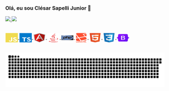 ### Olá, eu sou Clésar Sapelli Junior 👋

<div align="block" sytle="display:flex;">
  <a href="https://github.com/clesarjr">
  <img height="155em" src="https://github-readme-stats.vercel.app/api?username=clesarjr&show_icons=true&theme=dracula&include_all_commits=true&count_private=true"/>
  <img height="155em" src="https://github-readme-stats.vercel.app/api/top-langs/?username=clesarjr&layout=compact&langs_count=7&theme=dracula"/>
</div>
  <br/>
  <div align="center style="display: inline-block; border-top: 40px solid #f55;"><br>
  <img align="center" alt="Clesar-Js" height="30" width="40" src="https://raw.githubusercontent.com/devicons/devicon/master/icons/javascript/javascript-plain.svg">
  <img align="center" alt="Clesar-Js" height="30" width="40" src="https://raw.githubusercontent.com/devicons/devicon/master/icons/typescript/typescript-plain.svg">
  <img align="center" alt="Clesar-Js" height="30" width="40" src="https://raw.githubusercontent.com/devicons/devicon/master/icons/angularjs/angularjs-original.svg">
  <img align="center" alt="Clesar-Js" height="30" width="40" src="https://raw.githubusercontent.com/devicons/devicon/master/icons/java/java-plain.svg">
  <img align="center" alt="Clesar-Js" height="30" width="40" src="https://raw.githubusercontent.com/devicons/devicon/master/icons/php/php-original.svg">                             <img align="center" alt="Clesar-Js" height="30" width="40" src="https://raw.githubusercontent.com/devicons/devicon/master/icons/laravel/laravel-plain-wordmark.svg">  
  <img align="center" alt="Clesar-Js" height="30" width="40" src="https://raw.githubusercontent.com/devicons/devicon/master/icons/html5/html5-original.svg">  
  <img align="center" alt="Clesar-Js" height="30" width="40" src="https://raw.githubusercontent.com/devicons/devicon/master/icons/css3/css3-original.svg">  
  <img align="center" alt="Clesar-Js" height="30" width="40" src="https://raw.githubusercontent.com/devicons/devicon/master/icons/bootstrap/bootstrap-original.svg">                                                                                                         
  </div>
<br/>

![Snake animation](https://github.com/RamonMarqueviski/RamonMarqueviski/blob/output/github-contribution-grid-snake.svg)
